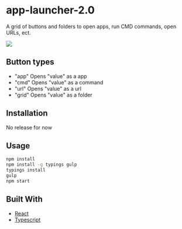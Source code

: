 # app-launcher-2.0
A grid of buttons and folders to open apps, run CMD commands, open URLs, ect.

![](http://i.imgur.com/6RwT4b0.png)

## Button types

* "app" Opens "value" as a app
* "cmd" Opens "value" as a command
* "url" Opens "value" as a url
* "grid" Opens "value" as a folder

## Installation
No release for now

## Usage
```bash
npm install
npm install -g typings gulp
typings install
gulp
npm start
```

## Built With

* [React](https://facebook.github.io/react/)
* [Typescript](https://www.typescriptlang.org/)

